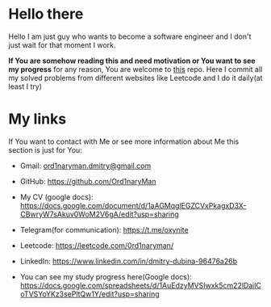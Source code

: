 # Hello there

Hello I am just guy who wants to become a software engineer and I don't just wait for that moment I work.

<b>If You are somehow reading this and need motivation or You want to see my progress</b> for any reason, You are welcome to [this](https://github.com/Ord1naryMan/Road-To-FAANG) repo. Here I commit all my solved problems from different websites like Leetcode and I do it daily(at least I try)

# My links
If You want to contact with Me or see more information about Me this section is just for You:

* Gmail: ord1naryman.dmitry@gmail.com

* GitHub: https://github.com/Ord1naryMan

* My CV (google docs): https://docs.google.com/document/d/1aAGMqglEGZCVxPkagxD3X-CBwryW7sAkuv0WoM2V6gA/edit?usp=sharing

* Telegram(for communication): https://t.me/oxynite

* Leetcode: https://leetcode.com/0rd1naryman/

* LinkedIn: https://www.linkedin.com/in/dmitry-dubina-96476a26b

* You can see my study progress here(Google docs): https://docs.google.com/spreadsheets/d/1AuEdzyMVSIwxk5cm22lDailCoTVSYoYKz3sePltQw1Y/edit?usp=sharing
